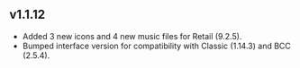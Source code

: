 ## v1.1.12

- Added 3 new icons and 4 new music files for Retail (9.2.5).
- Bumped interface version for compatibility with Classic (1.14.3) and BCC (2.5.4).
